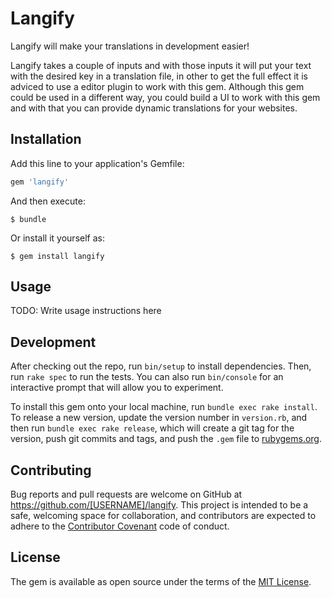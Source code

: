# Langify

Langify will make your translations in development easier!

Langify takes a couple of inputs and with those inputs it will put your text with the desired key in a translation file, in other to get the full effect it is adviced to use a editor plugin to work with this gem. Although this gem could be used in a different way, you could build a UI to work with this gem and with that you can provide dynamic translations for your websites.

## Installation

Add this line to your application's Gemfile:

```ruby
gem 'langify'
```

And then execute:

    $ bundle

Or install it yourself as:

    $ gem install langify

## Usage

TODO: Write usage instructions here

## Development

After checking out the repo, run `bin/setup` to install dependencies. Then, run `rake spec` to run the tests. You can also run `bin/console` for an interactive prompt that will allow you to experiment.

To install this gem onto your local machine, run `bundle exec rake install`. To release a new version, update the version number in `version.rb`, and then run `bundle exec rake release`, which will create a git tag for the version, push git commits and tags, and push the `.gem` file to [rubygems.org](https://rubygems.org).

## Contributing

Bug reports and pull requests are welcome on GitHub at https://github.com/[USERNAME]/langify. This project is intended to be a safe, welcoming space for collaboration, and contributors are expected to adhere to the [Contributor Covenant](contributor-covenant.org) code of conduct.


## License

The gem is available as open source under the terms of the [MIT License](http://opensource.org/licenses/MIT).

